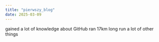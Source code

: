 ```yaml
---
title: "pierwszy_blog"
date: 2025-03-09
---
```

gained a lot of knowledge about GitHub </n>
ran 17km long run </n>
a lot of other things
